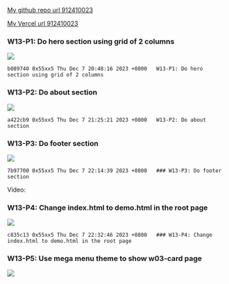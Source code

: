 [My github repo url 912410023](https://github.com/0x55xx5)

[My Vercel url 912410023](https://1121-sweb-demo-912410023.vercel.app/)

### W13-P1: Do hero section using grid of 2 columns

![](w13-p1.png)

```
b089740 0x55xx5 Thu Dec 7 20:48:16 2023 +0800   W13-P1: Do hero section using grid of 2 columns

```

### W13-P2: Do about section

![](w13-p2.png)

```
a422cb9 0x55xx5 Thu Dec 7 21:25:21 2023 +0800   W13-P2: Do about section
```


 ### W13-P3: Do footer section
![](w13-p3.png)
```
7b97700 0x55xx5 Thu Dec 7 22:14:39 2023 +0800   ### W13-P3: Do footer section
```

Video: 
### W13-P4: Change index.html to demo.html in the root page
 
![](w13-p4.png)
 
```
c835c13 0x55xx5 Thu Dec 7 22:32:46 2023 +0800   ### W13-P4: Change index.html to demo.html in the root page
```


 ### W13-P5: Use mega menu theme to show w03-card page
![](w13-p5.png)
```

```

